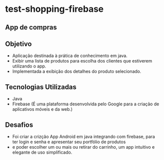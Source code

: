 # test-shopping-firebase


## App de compras

## Objetivo

* Aplicação destinada à prática de conhecimento em java.
* Exibir uma lista de produtos para escolha dos clientes que estiverem utilizando o app.
* Implementada a exibição dos detalhes do produto selecionado.

## Tecnologias Utilizadas

* Java
* Firebase (É uma plataforma desenvolvida pelo Google para a criação de aplicativos móveis e da web.)

## Desafios
* Foi criar a crizção App Android em java integrando com firebase, para ter login e senha e apresentar seu portfólio de produtos
* e poder escolher um ou mais ou retirar do carrinho, um app intuitivo e elegante de uso simplificado.

